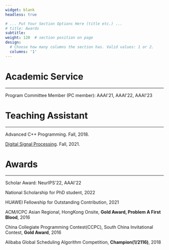 ```yaml
---
widget: blank
headless: true

# ... Put Your Section Options Here (title etc.) ...
# title: Awards
subtitle:
weight: 120  # section position on page
design:
  # Choose how many columns the section has. Valid values: 1 or 2.
  columns: '1'
---
```


<!-- Add any content here - text, images, videos, galleries - and even HTML code! -->

# Academic Service

---

Program Committee Member (PC member): AAAI'21, AAAI'22, AAAI'23

# Teaching Assistant

---

Advanced C++ Programming. Fall, 2018.

[Digital Signal Processing](https://www.lamda.nju.edu.cn/yehj/dsp2021/). Fall, 2021.

# Awards

---


Scholar Award: NeurIPS'22, AAAI'22

National Scholarship for PhD student, 2022

HUAWEI Fellowship for Outstanding Contribution, 2021

ACM/ICPC Asian Regional, HongKong Onsite, **Gold Award, Problem A First Blood**, 2016

China Collegiate Programming Contest(CCPC), South China Invitational Contest, **Gold Award**, 2016

Alibaba Global Scheduling Algorithm Competition, **Champion(1/2116)**, 2018

<!-- 2016 ACM/ICPC Asian Regional, East Continent Final, **Silver Award**

2016 China Collegiate Programming Contest(CCPC), Changchun Onsite, **Silver Award**

2015 ACM/ICPC Asian Regional, Shanghai Onsite, **Bronze Award**

2019 KDD cup 2019 (Humanity RL Track), **12/247**

2018 Huawei Code Craft, **Most Exquisite Code Award**

2018 HackHarvard, **KENSHO prize** -->